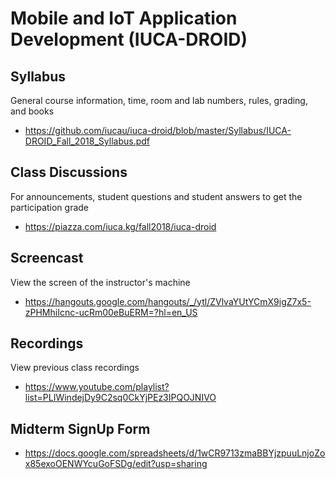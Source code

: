# Mobile and IoT Application Development (IUCA-DROID)

## Syllabus

General course information, time, room and lab numbers, rules, grading, and
books

* <https://github.com/iucau/iuca-droid/blob/master/Syllabus/IUCA-DROID_Fall_2018_Syllabus.pdf>

## Class Discussions

For announcements, student questions and student answers to get the
participation grade

* <https://piazza.com/iuca.kg/fall2018/iuca-droid>

## Screencast

View the screen of the instructor's machine

* <https://hangouts.google.com/hangouts/_/ytl/ZVlvaYUtYCmX9igZ7x5-zPHMhiIcnc-ucRm00eBuERM=?hl=en_US>

## Recordings

View previous class recordings

* <https://www.youtube.com/playlist?list=PLIWindejDy9C2sq0CkYjPEz3IPQOJNIVO>

## Midterm SignUp Form

* <https://docs.google.com/spreadsheets/d/1wCR9713zmaBBYjzpuuLnjoZox85exoOENWYcuGoFSDg/edit?usp=sharing>

